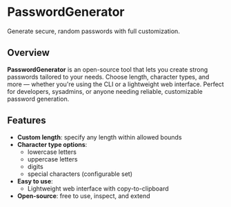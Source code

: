 # PasswordGenerator

Generate secure, random passwords with full customization.

## Overview

**PasswordGenerator** is an open-source tool that lets you create strong passwords tailored to your needs. Choose length, character types, and more — whether you're using the CLI or a lightweight web interface. Perfect for developers, sysadmins, or anyone needing reliable, customizable password generation.

## Features

- **Custom length**: specify any length within allowed bounds
- **Character type options**:
  - lowercase letters
  - uppercase letters
  - digits
  - special characters (configurable set)
- **Easy to use**:
  - Lightweight web interface with copy-to-clipboard
- **Open-source**: free to use, inspect, and extend

